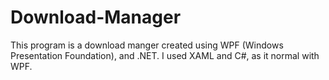 # Download-Manager
This program is a download manger created using WPF (Windows Presentation Foundation), and .NET. I used XAML and C#, as it normal with WPF. 
